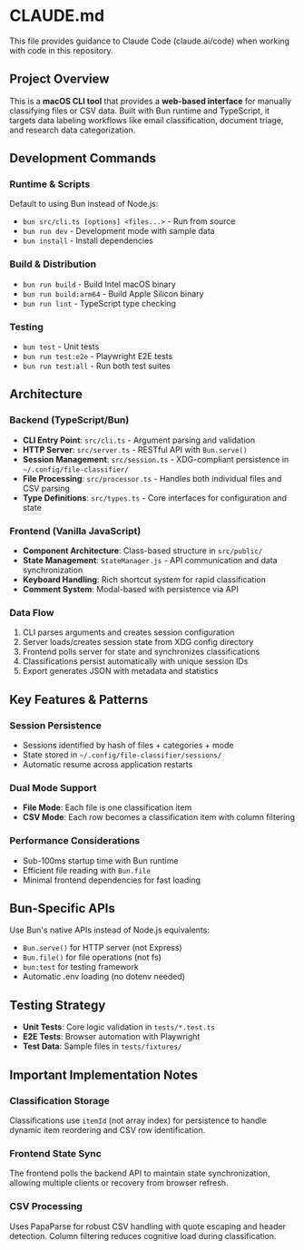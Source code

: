 # CLAUDE.md

This file provides guidance to Claude Code (claude.ai/code) when working with code in this repository.

## Project Overview

This is a **macOS CLI tool** that provides a **web-based interface** for manually classifying files or CSV data. Built with Bun runtime and TypeScript, it targets data labeling workflows like email classification, document triage, and research data categorization.

## Development Commands

### Runtime & Scripts
Default to using Bun instead of Node.js:
- `bun src/cli.ts [options] <files...>` - Run from source
- `bun run dev` - Development mode with sample data
- `bun install` - Install dependencies

### Build & Distribution
- `bun run build` - Build Intel macOS binary
- `bun run build:arm64` - Build Apple Silicon binary
- `bun run lint` - TypeScript type checking

### Testing
- `bun test` - Unit tests
- `bun run test:e2e` - Playwright E2E tests
- `bun run test:all` - Run both test suites

## Architecture

### Backend (TypeScript/Bun)
- **CLI Entry Point**: `src/cli.ts` - Argument parsing and validation
- **HTTP Server**: `src/server.ts` - RESTful API with `Bun.serve()`
- **Session Management**: `src/session.ts` - XDG-compliant persistence in `~/.config/file-classifier/`
- **File Processing**: `src/processor.ts` - Handles both individual files and CSV parsing
- **Type Definitions**: `src/types.ts` - Core interfaces for configuration and state

### Frontend (Vanilla JavaScript)
- **Component Architecture**: Class-based structure in `src/public/`
- **State Management**: `StateManager.js` - API communication and data synchronization
- **Keyboard Handling**: Rich shortcut system for rapid classification
- **Comment System**: Modal-based with persistence via API

### Data Flow
1. CLI parses arguments and creates session configuration
2. Server loads/creates session state from XDG config directory
3. Frontend polls server for state and synchronizes classifications
4. Classifications persist automatically with unique session IDs
5. Export generates JSON with metadata and statistics

## Key Features & Patterns

### Session Persistence
- Sessions identified by hash of files + categories + mode
- State stored in `~/.config/file-classifier/sessions/`
- Automatic resume across application restarts

### Dual Mode Support
- **File Mode**: Each file is one classification item
- **CSV Mode**: Each row becomes a classification item with column filtering

### Performance Considerations
- Sub-100ms startup time with Bun runtime
- Efficient file reading with `Bun.file`
- Minimal frontend dependencies for fast loading

## Bun-Specific APIs

Use Bun's native APIs instead of Node.js equivalents:
- `Bun.serve()` for HTTP server (not Express)
- `Bun.file()` for file operations (not fs)
- `bun:test` for testing framework
- Automatic .env loading (no dotenv needed)

## Testing Strategy

- **Unit Tests**: Core logic validation in `tests/*.test.ts`
- **E2E Tests**: Browser automation with Playwright
- **Test Data**: Sample files in `tests/fixtures/`

## Important Implementation Notes

### Classification Storage
Classifications use `itemId` (not array index) for persistence to handle dynamic item reordering and CSV row identification.

### Frontend State Sync
The frontend polls the backend API to maintain state synchronization, allowing multiple clients or recovery from browser refresh.

### CSV Processing
Uses PapaParse for robust CSV handling with quote escaping and header detection. Column filtering reduces cognitive load during classification.